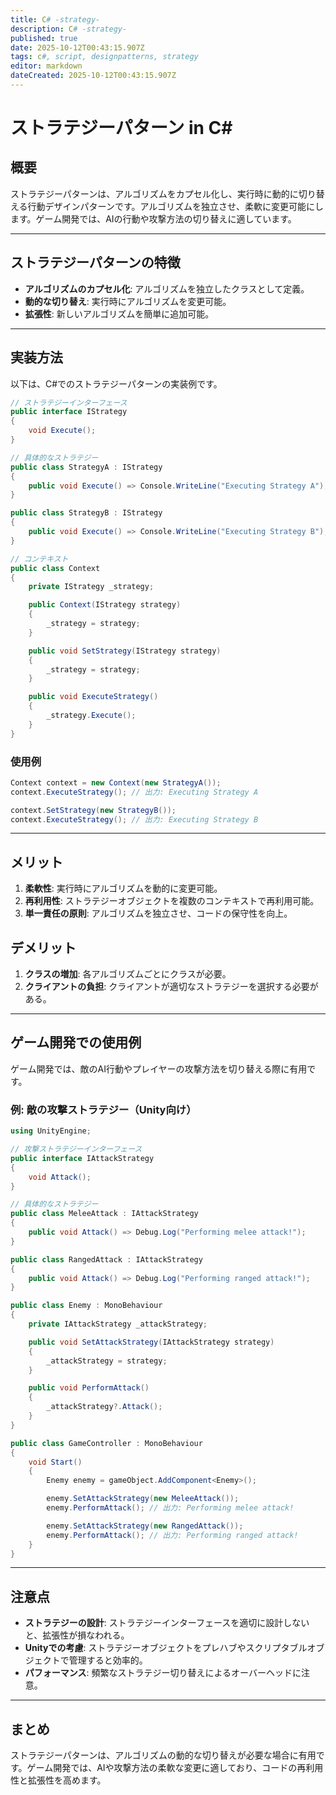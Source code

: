 ```yaml
---
title: C# -strategy-
description: C# -strategy-
published: true
date: 2025-10-12T00:43:15.907Z
tags: c#, script, designpatterns, strategy
editor: markdown
dateCreated: 2025-10-12T00:43:15.907Z
---
```


# ストラテジーパターン in C#

## 概要
ストラテジーパターンは、アルゴリズムをカプセル化し、実行時に動的に切り替える行動デザインパターンです。アルゴリズムを独立させ、柔軟に変更可能にします。ゲーム開発では、AIの行動や攻撃方法の切り替えに適しています。

---

## ストラテジーパターンの特徴
- **アルゴリズムのカプセル化**: アルゴリズムを独立したクラスとして定義。
- **動的な切り替え**: 実行時にアルゴリズムを変更可能。
- **拡張性**: 新しいアルゴリズムを簡単に追加可能。

---

## 実装方法
以下は、C#でのストラテジーパターンの実装例です。

```csharp
// ストラテジーインターフェース
public interface IStrategy
{
    void Execute();
}

// 具体的なストラテジー
public class StrategyA : IStrategy
{
    public void Execute() => Console.WriteLine("Executing Strategy A");
}

public class StrategyB : IStrategy
{
    public void Execute() => Console.WriteLine("Executing Strategy B");
}

// コンテキスト
public class Context
{
    private IStrategy _strategy;

    public Context(IStrategy strategy)
    {
        _strategy = strategy;
    }

    public void SetStrategy(IStrategy strategy)
    {
        _strategy = strategy;
    }

    public void ExecuteStrategy()
    {
        _strategy.Execute();
    }
}
```

### 使用例
```csharp
Context context = new Context(new StrategyA());
context.ExecuteStrategy(); // 出力: Executing Strategy A

context.SetStrategy(new StrategyB());
context.ExecuteStrategy(); // 出力: Executing Strategy B
```

---

## メリット
1. **柔軟性**: 実行時にアルゴリズムを動的に変更可能。
2. **再利用性**: ストラテジーオブジェクトを複数のコンテキストで再利用可能。
3. **単一責任の原則**: アルゴリズムを独立させ、コードの保守性を向上。

## デメリット
1. **クラスの増加**: 各アルゴリズムごとにクラスが必要。
2. **クライアントの負担**: クライアントが適切なストラテジーを選択する必要がある。

---

## ゲーム開発での使用例
ゲーム開発では、敵のAI行動やプレイヤーの攻撃方法を切り替える際に有用です。

### 例: 敵の攻撃ストラテジー（Unity向け）
```csharp
using UnityEngine;

// 攻撃ストラテジーインターフェース
public interface IAttackStrategy
{
    void Attack();
}

// 具体的なストラテジー
public class MeleeAttack : IAttackStrategy
{
    public void Attack() => Debug.Log("Performing melee attack!");
}

public class RangedAttack : IAttackStrategy
{
    public void Attack() => Debug.Log("Performing ranged attack!");
}

public class Enemy : MonoBehaviour
{
    private IAttackStrategy _attackStrategy;

    public void SetAttackStrategy(IAttackStrategy strategy)
    {
        _attackStrategy = strategy;
    }

    public void PerformAttack()
    {
        _attackStrategy?.Attack();
    }
}

public class GameController : MonoBehaviour
{
    void Start()
    {
        Enemy enemy = gameObject.AddComponent<Enemy>();

        enemy.SetAttackStrategy(new MeleeAttack());
        enemy.PerformAttack(); // 出力: Performing melee attack!

        enemy.SetAttackStrategy(new RangedAttack());
        enemy.PerformAttack(); // 出力: Performing ranged attack!
    }
}
```

---

## 注意点
- **ストラテジーの設計**: ストラテジーインターフェースを適切に設計しないと、拡張性が損なわれる。
- **Unityでの考慮**: ストラテジーオブジェクトをプレハブやスクリプタブルオブジェクトで管理すると効率的。
- **パフォーマンス**: 頻繁なストラテジー切り替えによるオーバーヘッドに注意。

---

## まとめ
ストラテジーパターンは、アルゴリズムの動的な切り替えが必要な場合に有用です。ゲーム開発では、AIや攻撃方法の柔軟な変更に適しており、コードの再利用性と拡張性を高めます。